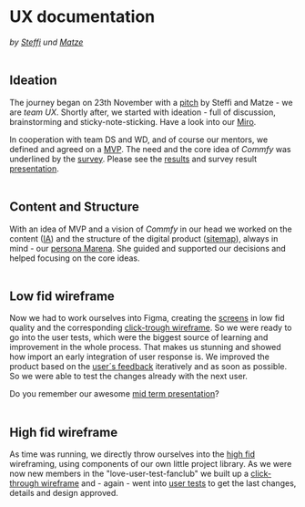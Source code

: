 
# UX documentation
_by [Steffi](https://github.com/SteffiZ-0-0) und [Matze](https://github.com/matzefunk)_
<br><br>

## Ideation
The journey began on 23th November with a [pitch](https://docs.google.com/presentation/d/1kv7alR1M256GV8CFDEPTV7s6HCyVCX720KRR_hB0FFY/edit?usp=sharing) by Steffi and Matze - we are _team UX_. Shortly after, we started with ideation - full of discussion, brainstorming and sticky-note-sticking. Have a look into our [Miro](https://miro.com/app/board/o9J_lkqmKh4=/?invite_link_id=394830715163).

In cooperation with team DS and WD, and of course our mentors, we defined and agreed on a [MVP](https://docs.google.com/presentation/d/1C3kZdJfDWGIoulk4k2I1zuaZAbnfEHos/edit?usp=sharing&ouid=115864974634270890433&rtpof=true&sd=true). The need and the core idea of _Commfy_ was underlined by the [survey](https://docs.google.com/forms/d/e/1FAIpQLSeKcrIzC8nJBydJe6Nq81hIt8z1BXpPpX__HiZKTKPPWkIoDg/viewform?usp=sf_link). Please see the [results](https://docs.google.com/presentation/d/1uZI5itwwMY4735e107FizCzo3BJAZWf9/edit?usp=sharing&ouid=115864974634270890433&rtpof=true&sd=true) and survey result [presentation](https://docs.google.com/spreadsheets/d/1uQudUUu7LqKu8h-HtU6bsaMusSTcCGL0/edit?usp=sharing&ouid=115864974634270890433&rtpof=true&sd=true).
<br><br>

## Content and Structure
With an idea of MVP and a vision of _Commfy_ in our head we worked on the content ([IA](https://drive.google.com/file/d/1wLyY9dQ8Mcu2deTNHrrSg2vltHNFKujc/view?usp=sharing)) and the structure of the digital product ([sitemap](https://drive.google.com/file/d/1_3pkXDHU-fAZhmtw6eNgJei4ubyX55MD/view?usp=sharing)), always in mind - our [persona Marena](https://drive.google.com/file/d/1Zx_mIMjo1sDYbCisViNUyBzF4jQoZGXM/view?usp=sharing). She guided and supported our decisions and helped focusing on the core ideas.
<br><br>

## Low fid wireframe
Now we had to work ourselves into Figma, creating the [screens](https://www.figma.com/file/AMufB70YKpozWv97L53Pw5/Low-fid?node-id=0%3A1) in low fid quality and the corresponding [click-trough wireframe](https://www.figma.com/proto/AMufB70YKpozWv97L53Pw5/Low-fid?node-id=101%3A19&scaling=scale-down&page-id=0%3A1&starting-point-node-id=101%3A19). So we were ready to go into the user tests, which were the biggest source of learning and improvement in the whole process. That makes us stunning and showed how import an early integration of user response is. We improved the product based on the [user´s feedback](https://docs.google.com/document/d/1VYegcY2dq-y_dF3UrfLVG-TLItvvV_AY/edit?usp=sharing&ouid=115864974634270890433&rtpof=true&sd=true) iteratively and as soon as possible. So we were able to test the changes already with the next user.

Do you remember our awesome [mid term presentation](https://docs.google.com/presentation/d/1C35J6dVIcpAc8YwQpFnQhn9mYoWbymNDh8Se0tszXzc/edit?usp=sharing)?
<br><br>

## High fid wireframe
As time was running, we directly throw ourselves into the [high fid](https://www.figma.com/file/jiG70bLh91OgpRiX5zwE2S/High-fid?node-id=126%3A3346) wireframing, using components of our own little project library. As we were now new members in the "love-user-test-fanclub" we built up a [click-through wireframe](https://www.figma.com/proto/jiG70bLh91OgpRiX5zwE2S/High-fid?node-id=126%3A3347&scaling=scale-down&page-id=126%3A3346&starting-point-node-id=126%3A3347&show-proto-sidebar=1) and - again - went into [user tests](https://docs.google.com/document/d/1-D0B1vlPgGQGz_jvYqBYzv3bz_FkjQI-/edit?usp=sharing&ouid=115864974634270890433&rtpof=true&sd=true) to get the last changes, details and design approved.
